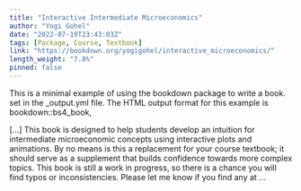 ```yaml
---
title: "Interactive Intermediate Microeconomics"
author: "Yogi Gohel"
date: "2022-07-19T23:43:03Z"
tags: [Package, Course, Textbook]
link: "https://bookdown.org/yogigohel/interactive_microeconomics/"
length_weight: "7.8%"
pinned: false
---
```


<p>This is a minimal example of using the bookdown package to write a book.
set in the _output.yml file.
The HTML output format for this example is bookdown::bs4_book,</p> [...] This book is designed to help students develop an intuition for intermediate microeconomic concepts using interactive plots and animations. By no means is this a replacement for your course textbook; it should serve as a supplement that builds confidence towards more complex topics. This book is still a work in progress, so there is a chance you will find typos or inconsistencies. Please let me know if you find any at ...
